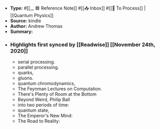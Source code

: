 - **Type:** #[[__ 🟦  Reference Note]] #[[📥 Inbox]] #[[📝 To Process]] | [[Quantum Physics]]
- **Source:**  kindle
- **Author:** Andrew Thomas
- **Summary:**
- ### Highlights first synced by [[Readwise]] [[November 24th, 2020]]
    - serial processing. 
    - parallel processing. 
    - quarks, 
    - gluons. 
    - quantum chromodynamics, 
    - The Feynman Lectures on Computation. 
    - There's Plenty of Room at the Bottom 
    - Beyond Weird, Philip Ball 
    - into two periods of time: 
    - quantum state, 
    - The Emperor's New Mind: 
    - The Road to Reality: 
